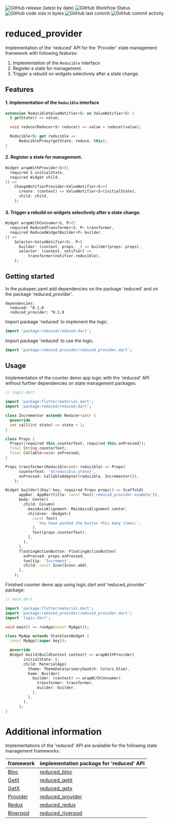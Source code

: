![GitHub release (latest by date)](https://img.shields.io/github/v/release/partmaster/reduced_provider)
![GitHub Workflow Status](https://img.shields.io/github/actions/workflow/status/partmaster/reduced_provider/dart.yml)
![GitHub code size in bytes](https://img.shields.io/github/languages/code-size/partmaster/reduced_provider)
![GitHub last commit](https://img.shields.io/github/last-commit/partmaster/reduced_provider)
![GitHub commit activity](https://img.shields.io/github/commit-activity/m/partmaster/reduced_provider)
# reduced_provider

Implementation of the 'reduced' API for the 'Provider' state management framework with following features:

1. Implementation of the ```Reducible``` interface 
2. Register a state for management.
3. Trigger a rebuild on widgets selectively after a state change.

## Features

#### 1. Implementation of the ```Reducible``` interface 

```dart
extension ReducibleValueNotifier<S> on ValueNotifier<S> {
  S getState() => value;

  void reduce(Reducer<S> reducer) => value = reducer(value);

  Reducible<S> get reducible =>
      ReducibleProxy(getState, reduce, this);
}
```

#### 2. Register a state for management.

```dart
Widget wrapWithProvider<S>({
  required S initialState,
  required Widget child,
}) =>
    ChangeNotifierProvider<ValueNotifier<S>>(
      create: (context) => ValueNotifier<S>(initialState),
      child: child,
    );
```

#### 3. Trigger a rebuild on widgets selectively after a state change.

```dart
Widget wrapWithConsumer<S, P>({
  required ReducedTransformer<S, P> transformer,
  required ReducedWidgetBuilder<P> builder,
}) =>
    Selector<ValueNotifier<S>, P>(
      builder: (context, props, _) => builder(props: props),
      selector: (context, notifier) =>
          transformer(notifier.reducible),
    );
```

## Getting started

In the pubspec.yaml add dependencies on the package 'reduced' and on the package 'reduced_provider'.

```
dependencies:
  reduced: ^0.1.0
  reduced_provider: ^0.1.0
```

Import package 'reduced' to implement the logic.

```dart
import 'package:reduced/reduced.dart';
```

Import package 'reduced' to use the logic.

```dart
import 'package:reduced_provider/reduced_provider.dart';
```

## Usage

Implementation of the counter demo app logic with the 'reduced' API without further dependencies on state management packages.

```dart
// logic.dart

import 'package:flutter/material.dart';
import 'package:reduced/reduced.dart';

class Incrementer extends Reducer<int> {
  @override
  int call(int state) => state + 1;
}

class Props {
  Props({required this.counterText, required this.onPressed});
  final String counterText;
  final Callable<void> onPressed;
}

Props transformer(Reducible<int> reducible) => Props(
      counterText: '${reducible.state}',
      onPressed: CallableAdapter(reducible, Incrementer()),
    );

Widget builder({Key? key, required Props props}) => Scaffold(
      appBar: AppBar(title: const Text('reduced_provider example')),
      body: Center(
        child: Column(
          mainAxisAlignment: MainAxisAlignment.center,
          children: <Widget>[
            const Text(
              'You have pushed the button this many times:',
            ),
            Text(props.counterText),
          ],
        ),
      ),
      floatingActionButton: FloatingActionButton(
        onPressed: props.onPressed,
        tooltip: 'Increment',
        child: const Icon(Icons.add),
      ),
    );
```

Finished counter demo app using logic.dart and 'reduced_provider' package:

```dart
// main.dart

import 'package:flutter/material.dart';
import 'package:reduced_provider/reduced_provider.dart';
import 'logic.dart';

void main() => runApp(const MyApp());

class MyApp extends StatelessWidget {
  const MyApp({super.key});

  @override
  Widget build(BuildContext context) => wrapWithProvider(
        initialState: 0,
        child: MaterialApp(
          theme: ThemeData(primarySwatch: Colors.blue),
          home: Builder(
            builder: (context) => wrapWithConsumer(
              transformer: transformer,
              builder: builder,
            ),
          ),
        ),
      );
}
```

# Additional information

Implementations of the 'reduced' API are available for the following state management frameworks:

|framework|implementation package for 'reduced' API|
|---|---|
|[Bloc](https://bloclibrary.dev/#/)|[reduced_bloc](https://github.com/partmaster/reduced_bloc)|
|[GetIt](https://pub.dev/packages/get_it)|[reduced_getit](https://github.com/partmaster/reduced_getit)|
|[GetX](https://pub.dev/packages/get)|[reduced_getx](https://github.com/partmaster/reduced_getx)|
|[Provider](https://pub.dev/packages/provider)|[reduced_provider](https://github.com/partmaster/reduced_provider)|
|[Redux](https://pub.dev/packages/redux)|[reduced_redux](https://github.com/partmaster/reduced_redux)|
|[Riverpod](https://riverpod.dev/)|[reduced_riverpod](https://github.com/partmaster/reduced_riverpod)|

